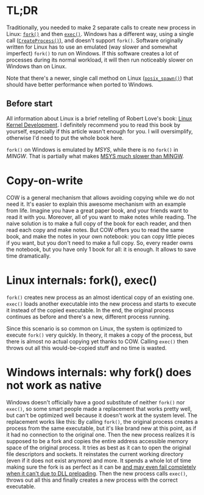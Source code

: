 # TL;DR

Traditionally, you needed to make 2 separate calls to create new process in Linux: [`fork()`](http://man7.org/linux/man-pages/man2/fork.2.html) and then [`exec()`](http://man7.org/linux/man-pages/man3/exec.3.html). Windows has a different way, using a single call ([`CreateProcess()`](https://msdn.microsoft.com/en-us/library/windows/desktop/ms682425(v=vs.85).aspx)), and doesn't support `fork()`. Software originally written for Linux has to use an emulated (way slower and somewhat imperfect) `fork()` to run on Windows. If this software creates a lot of processes during its normal workload, it will then run noticeably slower on Windows than on Linux.

Note that there's a newer, single call method on Linux ([`posix_spawn()`](http://man7.org/linux/man-pages/man3/posix_spawn.3.html)) that should have better performance when ported to Windows.

## Before start

All information about Linux is a brief retelling of Robert Love's book: [Linux Kernel Development](https://doc.lagout.org/operating%20system%20/linux/Linux%20Kernel%20Development%2C%203rd%20Edition.pdf). 
I definitely recommend you to read this book by yourself, especially if this article wasn't enough for you. I will oversimplify, otherwise I'd need to put the whole book here.

`fork()` on Windows is emulated by *MSYS*, while there is no `fork()` in *MINGW*. That is partially what makes [MSYS much slower than MINGW](https://github.com/git-for-windows/git/wiki/The-difference-between-MINGW-and-MSYS2).

# Copy-on-write

COW is a general mechanism that allows avoiding copying while we do not need it. It's easier to explain this awesome mechanism with an example from life. Imagine you have a great paper book, and your friends want to read it with you. Moreover, all of you want to make notes while reading. The naive solution is to make a full copy of the book for each reader, and then read each copy and make notes. But COW offers you to read the same book, and make the notes in your own notebook: you can copy little pieces if you want, but you don't need to make a full copy. So, every reader owns the notebook, but you have only 1 book for all: it is enough. It allows to save time dramatically.

# Linux internals: fork(), exec()

`fork()` creates new process as an almost identical copy of an existing one. `exec()` loads another executable into the new process and starts to execute it instead of the copied executable. In the end, the original process continues as before and there's a new, different process running.

Since this scenario is so common on Linux, the system is optimized to execute `fork()` very quickly. In theory, it makes a copy of the process, but there is almost no actual copying yet thanks to COW. Calling `exec()` then throws out all this would-be-copied stuff and no time is wasted.

# Windows internals: why fork() does not work as native

Windows doesn't officially have a good substitute of neither `fork()` nor `exec()`, so some smart people made a replacement that works pretty well, but can't be optimized well because it doesn't work at the system level. The replacement works like this: By calling `fork()`, the original process creates a process from the same executable, but it's like brand new at this point, as if it had no connection to the original one. Then the new process realizes it is supposed to be a fork and copies the entire address accessible memory space of the original process. It tries as best as it can to open the original file descriptors and sockets. It reinstates the current working directory (even if it does not exist anymore) and more. It spends a whole lot of time making sure the fork is as perfect as it can be [and may even fail completely when it can't due to DLL preloading](https://github.com/git-for-windows/git/wiki/32-bit-issues). Then the new process calls `exec()`, throws out all this and finally creates a new process with the correct executable.
